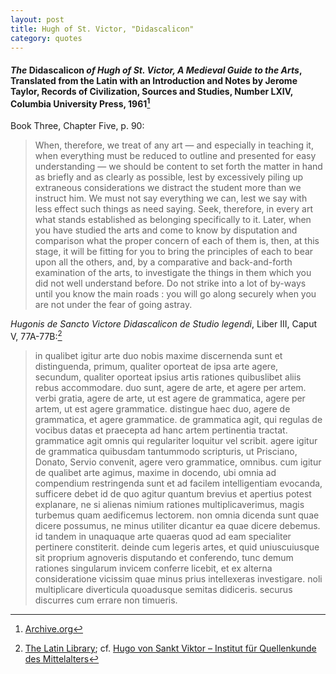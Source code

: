 ```yaml
---
layout: post
title: Hugh of St. Victor, "Didascalicon"
category: quotes
---
```


#### *The* Didascalicon *of Hugh of St. Victor, A Medieval Guide to the Arts*, Translated from the Latin with an Introduction and Notes by Jerome Taylor, Records of Civilization, Sources and Studies, Number LXIV, Columbia University Press, 1961[^1]

[^1]: [Archive.org](https://archive.org/details/didascaliconmedi00hugh/page/n3/mode/2up)

Book Three, Chapter Five, p. 90:

> When, therefore, we treat of any art — and especially in teaching it, when everything must be reduced to outline and presented for easy understanding — we should be content to set forth the matter in hand as briefly and as clearly as possible, lest by excessively piling up extraneous considerations we distract the student more than we instruct him. We must not say everything we can, lest we say with less effect such things as need saying. Seek, therefore, in every art what stands established as belonging specifically to it. Later, when you have studied the arts and come to know by disputation and comparison what the proper concern of each of them is, then, at this stage, it will be fitting for you to bring the principles of each to bear upon all the others, and, by a comparative and back-and-forth examination of the arts, to investigate the things in them which you did not well understand before. Do not strike into a lot of by-ways until you know the main roads : you will go along securely when you are not under the fear of going astray.

*Hugonis de Sancto Victore Didascalicon de Studio legendi*, Liber III, Caput V, 77A-77B:[^2]

> in qualibet igitur arte duo nobis maxime discernenda sunt et distinguenda, primum, qualiter oporteat de ipsa arte agere, secundum, qualiter oporteat ipsius artis rationes quibuslibet aliis rebus accommodare. duo sunt, agere de arte, et agere per artem. verbi gratia, agere de arte, ut est agere de grammatica, agere per artem, ut est agere grammatice. distingue haec duo, agere de grammatica, et agere grammatice. de grammatica agit, qui regulas de vocibus datas et praecepta ad hanc artem pertinentia tractat. grammatice agit omnis qui regulariter loquitur vel scribit. agere igitur de grammatica quibusdam tantummodo scripturis, ut Prisciano, Donato, Servio convenit, agere vero grammatice, omnibus. cum igitur de qualibet arte agimus, maxime in docendo, ubi omnia ad compendium restringenda sunt et ad facilem intelligentiam evocanda, sufficere debet id de quo agitur quantum brevius et apertius potest explanare, ne si alienas nimium rationes multiplicaverimus, magis turbemus quam aedificemus lectorem. non omnia dicenda sunt quae dicere possumus, ne minus utiliter dicantur ea quae dicere debemus. id tandem in unaquaque arte quaeras quod ad eam specialiter pertinere constiterit. deinde cum legeris artes, et quid uniuscuiusque sit proprium agnoveris disputando et conferendo, tunc demum rationes singularum invicem conferre licebit, et ex alterna consideratione vicissim quae minus prius intellexeras investigare. noli multiplicare diverticula quoadusque semitas didiceris. securus discurres cum errare non timueris.

[^2]: [The Latin Library](https://www.thelatinlibrary.com/hugo.html); cf. [Hugo von Sankt Viktor – Institut für Quellenkunde des Mittelalters](https://hugo.sankt-georgen.de/forschung/edition.php)